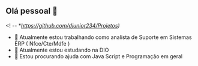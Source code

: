 ## Olá pessoal 👋

<! --
**https://github.com/djunior234/Projetos)* 
- 🔭 Atualmente estou trabalhando como analista de Suporte em Sistemas ERP ( Nfce/Cte/Mdfe )
- 🌱 Atualmente estou estudando na DIO 
- 🤔 Estou procurando ajuda com Java Script e Programação em geral
  
